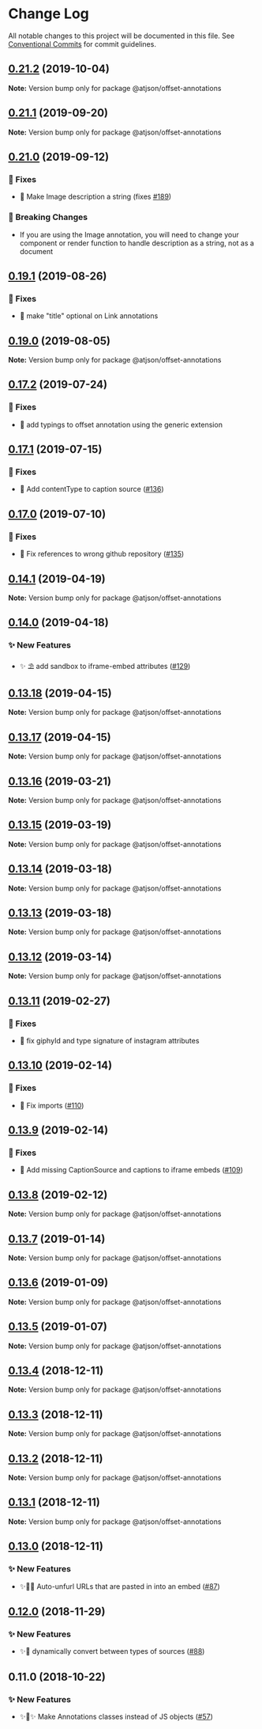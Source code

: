 # Change Log

All notable changes to this project will be documented in this file.
See [Conventional Commits](https://conventionalcommits.org) for commit guidelines.

## [0.21.2](https://github.com/CondeNast-Copilot/atjson/compare/@atjson/offset-annotations@0.21.1...@atjson/offset-annotations@0.21.2) (2019-10-04)

**Note:** Version bump only for package @atjson/offset-annotations

## [0.21.1](https://github.com/CondeNast/atjson/compare/@atjson/offset-annotations@0.21.0...@atjson/offset-annotations@0.21.1) (2019-09-20)

**Note:** Version bump only for package @atjson/offset-annotations

## [0.21.0](https://github.com/CondeNast/atjson/compare/@atjson/offset-annotations@0.19.1...@atjson/offset-annotations@0.21.0) (2019-09-12)

### 🐛 Fixes

- 🐞 Make Image description a string (fixes [#189](https://github.com/CondeNast/atjson/issues/189))

### 🚨 Breaking Changes

- If you are using the Image annotation, you will need to change your component or render function to handle description as a string, not as a document

## [0.19.1](https://github.com/CondeNast-Copilot/atjson/compare/@atjson/offset-annotations@0.19.0...@atjson/offset-annotations@0.19.1) (2019-08-26)

### 🐛 Fixes

- 🐞 make "title" optional on Link annotations

## [0.19.0](https://github.com/CondeNast-Copilot/atjson/compare/@atjson/offset-annotations@0.17.2...@atjson/offset-annotations@0.19.0) (2019-08-05)

**Note:** Version bump only for package @atjson/offset-annotations

## [0.17.2](https://github.com/CondeNast-Copilot/atjson/compare/@atjson/offset-annotations@0.17.1...@atjson/offset-annotations@0.17.2) (2019-07-24)

### 🐛 Fixes

- 🐞 add typings to offset annotation using the generic extension

## [0.17.1](https://github.com/CondeNast-Copilot/atjson/compare/@atjson/offset-annotations@0.17.0...@atjson/offset-annotations@0.17.1) (2019-07-15)

### 🐛 Fixes

- 🐞 Add contentType to caption source ([#136](https://github.com/CondeNast-Copilot/atjson/issues/136))

## [0.17.0](https://github.com/CondeNast-Copilot/atjson/compare/@atjson/offset-annotations@0.14.1...@atjson/offset-annotations@0.17.0) (2019-07-10)

### 🐛 Fixes

- 🐞 Fix references to wrong github repository ([#135](https://github.com/CondeNast-Copilot/atjson/issues/135))

## [0.14.1](https://github.com/CondeNast/atjson/compare/@atjson/offset-annotations@0.14.0...@atjson/offset-annotations@0.14.1) (2019-04-19)

**Note:** Version bump only for package @atjson/offset-annotations

## [0.14.0](https://github.com/CondeNast/atjson/compare/@atjson/offset-annotations@0.13.18...@atjson/offset-annotations@0.14.0) (2019-04-18)

### ✨ New Features

- ✨ ⛱ add sandbox to iframe-embed attributes ([#129](https://github.com/CondeNast/atjson/issues/129))

## [0.13.18](https://github.com/CondeNast/atjson/compare/@atjson/offset-annotations@0.13.17...@atjson/offset-annotations@0.13.18) (2019-04-15)

**Note:** Version bump only for package @atjson/offset-annotations

## [0.13.17](https://github.com/CondeNast/atjson/compare/@atjson/offset-annotations@0.13.16...@atjson/offset-annotations@0.13.17) (2019-04-15)

**Note:** Version bump only for package @atjson/offset-annotations

## [0.13.16](https://github.com/CondeNast/atjson/compare/@atjson/offset-annotations@0.13.15...@atjson/offset-annotations@0.13.16) (2019-03-21)

**Note:** Version bump only for package @atjson/offset-annotations

## [0.13.15](https://github.com/CondeNast/atjson/compare/@atjson/offset-annotations@0.13.14...@atjson/offset-annotations@0.13.15) (2019-03-19)

**Note:** Version bump only for package @atjson/offset-annotations

## [0.13.14](https://github.com/CondeNast/atjson/compare/@atjson/offset-annotations@0.13.13...@atjson/offset-annotations@0.13.14) (2019-03-18)

**Note:** Version bump only for package @atjson/offset-annotations

## [0.13.13](https://github.com/CondeNast/atjson/compare/@atjson/offset-annotations@0.13.12...@atjson/offset-annotations@0.13.13) (2019-03-18)

**Note:** Version bump only for package @atjson/offset-annotations

## [0.13.12](https://github.com/CondeNast/atjson/compare/@atjson/offset-annotations@0.13.11...@atjson/offset-annotations@0.13.12) (2019-03-14)

**Note:** Version bump only for package @atjson/offset-annotations

## [0.13.11](https://github.com/CondeNast/atjson/compare/@atjson/offset-annotations@0.13.10...@atjson/offset-annotations@0.13.11) (2019-02-27)

### 🐛 Fixes

- 🐛 fix giphyId and type signature of instagram attributes

## [0.13.10](https://github.com/CondeNast/atjson/compare/@atjson/offset-annotations@0.13.9...@atjson/offset-annotations@0.13.10) (2019-02-14)

### 🐛 Fixes

- 🐝 Fix imports ([#110](https://github.com/CondeNast/atjson/issues/110))

## [0.13.9](https://github.com/CondeNast/atjson/compare/@atjson/offset-annotations@0.13.8...@atjson/offset-annotations@0.13.9) (2019-02-14)

### 🐛 Fixes

- 🐝 Add missing CaptionSource and captions to iframe embeds ([#109](https://github.com/CondeNast/atjson/issues/109))

## [0.13.8](https://github.com/CondeNast/atjson/compare/@atjson/offset-annotations@0.13.7...@atjson/offset-annotations@0.13.8) (2019-02-12)

**Note:** Version bump only for package @atjson/offset-annotations

## [0.13.7](https://github.com/CondeNast/atjson/compare/@atjson/offset-annotations@0.13.6...@atjson/offset-annotations@0.13.7) (2019-01-14)

**Note:** Version bump only for package @atjson/offset-annotations

## [0.13.6](https://github.com/CondeNast/atjson/compare/@atjson/offset-annotations@0.13.5...@atjson/offset-annotations@0.13.6) (2019-01-09)

**Note:** Version bump only for package @atjson/offset-annotations

## [0.13.5](https://github.com/CondeNast/atjson/compare/@atjson/offset-annotations@0.13.4...@atjson/offset-annotations@0.13.5) (2019-01-07)

**Note:** Version bump only for package @atjson/offset-annotations

## [0.13.4](https://github.com/CondeNast/atjson/compare/@atjson/offset-annotations@0.13.3...@atjson/offset-annotations@0.13.4) (2018-12-11)

**Note:** Version bump only for package @atjson/offset-annotations

## [0.13.3](https://github.com/CondeNast/atjson/compare/@atjson/offset-annotations@0.13.2...@atjson/offset-annotations@0.13.3) (2018-12-11)

**Note:** Version bump only for package @atjson/offset-annotations

## [0.13.2](https://github.com/CondeNast/atjson/compare/@atjson/offset-annotations@0.13.1...@atjson/offset-annotations@0.13.2) (2018-12-11)

**Note:** Version bump only for package @atjson/offset-annotations

## [0.13.1](https://github.com/CondeNast/atjson/compare/@atjson/offset-annotations@0.13.0...@atjson/offset-annotations@0.13.1) (2018-12-11)

**Note:** Version bump only for package @atjson/offset-annotations

## [0.13.0](https://github.com/CondeNast/atjson/compare/@atjson/offset-annotations@0.12.0...@atjson/offset-annotations@0.13.0) (2018-12-11)

### ✨ New Features

- ✨👩‍💻 Auto-unfurl URLs that are pasted in into an embed ([#87](https://github.com/CondeNast/atjson/issues/87))

## [0.12.0](https://github.com/CondeNast/atjson/compare/@atjson/offset-annotations@0.11.0...@atjson/offset-annotations@0.12.0) (2018-11-29)

### ✨ New Features

- ✨📡 dynamically convert between types of sources ([#88](https://github.com/CondeNast/atjson/issues/88))

## 0.11.0 (2018-10-22)

### ✨ New Features

- ✨👑✨ Make Annotations classes instead of JS objects ([#57](https://github.com/CondeNast/atjson/issues/57))
